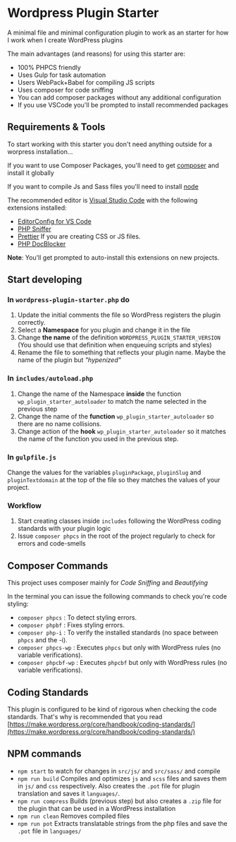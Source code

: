 # Wordpress Plugin Starter

A minimal file and minimal configuration plugin to work as an starter for how I work when I create WordPress plugins

The main advantages (and reasons) for using this starter are:

- 100% PHPCS friendly
- Uses Gulp for task automation
- Users WebPack+Babel for compiling JS scripts
- Uses composer for code sniffing
- You can add composer packages without any additional configuration
- If you use VSCode you'll be prompted to install recommended packages


## Requirements & Tools

To start working with this starter you don't need anything outside for a worpress installation...

If you want to use Composer Packages, you'll need to get [composer](https://getcomposer.com) and install it globally

If you want to compile Js and Sass files you'll need to install [node](https://nodejs.org/)

The recommended editor is [Visual Studio Code](https://code.visualstudio.com) with the following extensions installed:

- [EditorConfig for VS Code](https://marketplace.visualstudio.com/items?itemName=EditorConfig.EditorConfig)
- [PHP Sniffer](https://marketplace.visualstudio.com/items?itemName=wongjn.php-sniffer)
- [Prettier](https://marketplace.visualstudio.com/items?itemName=esbenp.prettier-vscode) If you are creating CSS or JS files.
- [PHP DocBlocker](https://marketplace.visualstudio.com/items?itemName=neilbrayfield.php-docblocker)

**Note**: You'll get prompted to auto-install this extensions on new projects.

## Start developing

### In `wordpress-plugin-starter.php` do

1. Update the initial comments the file so WordPress registers the plugin correctly.
2. Select a **Namespace** for you plugin and change it in the file
3. Change **the name** of the definition `WORDPRESS_PLUGIN_STARTER_VERSION` (You should use that definition when enqueuing  scripts and styles)
4. Rename the file to something that reflects your plugin name. Maybe the name of the plugin but _"hypenized"_

### In `includes/autoload.php`

1. Change the name of the Namespace **inside** the function `wp_plugin_starter_autoloader` to match the name selected in the previous step
2. Change the name of the **function** `wp_plugin_starter_autoloader` so there are no name collisions.
2. Change action of the **hook** `wp_plugin_starter_autoloader` so it matches the name of the function you used in the previous step.

### In `gulpfile.js`

Change the values for the variables `pluginPackage`, `pluginSlug` and  `pluginTextdomain` at the top of the file so they matches the values of your project.


### Workflow

1. Start creating classes inside `includes` following the WordPress coding standards with your plugin logic
2. Issue `composer phpcs` in the root of the project regularly to check for errors and code-smells

## Composer Commands

This project uses composer mainly for _Code Sniffing_ and _Beautifying_

In the terminal you can issue the following commands to check you're code styling:

- `composer phpcs` : To detect styling errors.
- `composer phpbf` : Fixes styling errors.
- `composer php-i` : To verify the installed standards (no space between `phpcs` and the -i).
- `composer phpcs-wp` : Executes `phpcs` but only with WordPress rules (no variable verifications).
- `composer phpcbf-wp` : Executes `phpcbf` but only with WordPress rules (no variable verifications).

## Coding Standards

This plugin is configured to be kind of rigorous when checking the code standards. That's why is recommended that you read [https://make.wordpress.org/core/handbook/coding-standards/](https://make.wordpress.org/core/handbook/coding-standards/)

## NPM commands

- `npm start` to watch for changes in `src/js/` and `src/sass/` and compile
- `npm run build` Compiles and optimizes `js` and `scss` files and saves them in `js/` and `css` respectively. Also creates the `.pot` file for plugin translation and saves it `languages/`.
- `npm run compress` Builds (previous step) but also creates a `.zip` file for the plugin that can be used in a WordPress installation
- `npm run clean` Removes compiled files
- `npm run pot` Extracts translatable strings from the php files and save the `.pot` file in `languages/`
